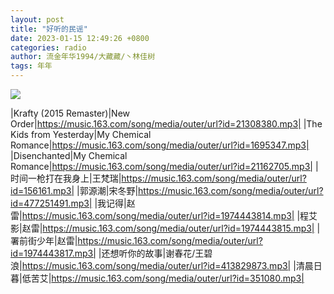 ```yaml
---
layout: post
title: "好听的民谣"
date: 2023-01-15 12:49:26 +0800
categories: radio
author: 流金年华1994/大藏藏/丶林佳树
tags: 年年
---
```

![]({{site.baseurl}}/images/cover_20230115.jpg)

|Krafty (2015 Remaster)|New Order|https://music.163.com/song/media/outer/url?id=21308380.mp3|
|The Kids from Yesterday|My Chemical Romance|https://music.163.com/song/media/outer/url?id=1695347.mp3|
|Disenchanted|My Chemical Romance|https://music.163.com/song/media/outer/url?id=21162705.mp3|
|时间一枪打在我身上|王梵瑞|https://music.163.com/song/media/outer/url?id=156161.mp3|
|郭源潮|宋冬野|https://music.163.com/song/media/outer/url?id=477251491.mp3|
|我记得|赵雷|https://music.163.com/song/media/outer/url?id=1974443814.mp3|
|程艾影|赵雷|https://music.163.com/song/media/outer/url?id=1974443815.mp3|
|署前街少年|赵雷|https://music.163.com/song/media/outer/url?id=1974443817.mp3|
|还想听你的故事|谢春花/王碧浪|https://music.163.com/song/media/outer/url?id=413829873.mp3|
|清晨日暮|低苦艾|https://music.163.com/song/media/outer/url?id=351080.mp3|

